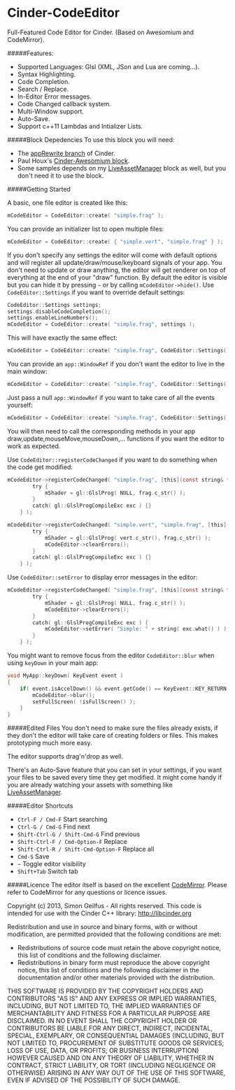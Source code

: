 Cinder-CodeEditor
================

Full-Featured Code Editor for Cinder.
(Based on Awesomium and CodeMirror).

#####Features:
* Supported Languages: Glsl (XML, JSon and Lua are coming...).
* Syntax Highlighting.
* Code Completion.
* Search / Replace.
* In-Editor Error messages.
* Code Changed callback system.
* Multi-Window support.
* Auto-Save.
* Support c++11 Lambdas and Intializer Lists.

#####Block Depedencies
To use this block you will need:
* The [appRewrite branch](https://forum.libcinder.org/#Topic/23286000001389463)  of Cinder.
* Paul Houx's [Cinder-Awesomium block](https://github.com/paulhoux/Cinder-Awesomium).
* Some samples depends on my [LiveAssetManager](https://github.com/simongeilfus/Cinder-LiveAssetManager) block as well, but you don't need it to use the block.

#####Getting Started

A basic, one file editor is created like this:

```c
mCodeEditor = CodeEditor::create( "simple.frag" );
```

You can provide an initializer list to open multiple files:

```c
mCodeEditor = CodeEditor::create( { "simple.vert", "simple.frag" } );
```

If you don't specify any settings the editor will come with default options and will register all update/draw/mouse/keyboard signals of your app. You don't need to update or draw anything, the editor will get renderer on top of everything at the end of your "draw" function. By default the editor is visible but you can hide it by pressing `~` or by calling `mCodeEditor->hide()`.
Use `CodeEditor::Settings` if you want to override default settings:

```c
CodeEditor::Settings settings;
settings.disableCodeCompletion();
settings.enableLineNumbers();
mCodeEditor = CodeEditor::create( "simple.frag", settings );
```

This will have exactly the same effect:

```c
mCodeEditor = CodeEditor::create( "simple.frag", CodeEditor::Settings().codeCompletion(false).lineNumbers() );
```

You can provide an `app::WindowRef` if you don't want the editor to live in the main window:

```c
mCodeEditor = CodeEditor::create( "simple.frag", CodeEditor::Settings().window( otherWindow ) );
```

Just pass a null `app::WindowRef` if you want to take care of all the events yourself:

```c
mCodeEditor = CodeEditor::create( "simple.frag", CodeEditor::Settings().window( WindowRef() ) );
```
You will then need to call the corresponding methods in your app draw,update,mouseMove,mouseDown,... functions if you want the editor to work as expected.

Use `CodeEditor::registerCodeChanged` if you want to do something when the code get modified:

```c
mCodeEditor->registerCodeChanged( "simple.frag", [this](const string& frag) {
        try {
            mShader = gl::GlslProg( NULL, frag.c_str() );
        }
        catch( gl::GlslProgCompileExc exc ) {}
    } );
```

```c
mCodeEditor->registerCodeChanged( "simple.vert", "simple.frag", [this](const string& vert,const string& frag) {
        try {
            mShader = gl::GlslProg( vert.c_str(), frag.c_str() );
            mCodeEditor->clearErrors();
        }
        catch( gl::GlslProgCompileExc exc ) {}
    } );
```

Use `CodeEditor::setError` to display error messages in the editor:

```c
mCodeEditor->registerCodeChanged( "simple.frag", [this](const string& frag) {
        try {
            mShader = gl::GlslProg( NULL, frag.c_str() );
            mCodeEditor->clearErrors();
        }
        catch( gl::GlslProgCompileExc exc ) {
            mCodeEditor->setError( "Simple: " + string( exc.what() ) );
        }
    } );
```

You might want to remove focus from the editor `CodeEditor::blur` when using `keyDown` in your main app:

```c
void MyApp::keyDown( KeyEvent event )
{
    if( event.isAccelDown() && event.getCode() == KeyEvent::KEY_RETURN ){
        mCodeEditor->blur();
        setFullScreen( !isFullScreen() );
    }
}
```


#####Edited Files
You don't need to make sure the files already exists, if they don't the editor will take care of creating folders or files. This makes prototyping much more easy.

The editor supports drag'n'drop as well.

There's an Auto-Save feature that you can set in your settings, if you want your files to be saved every time they get modified. It might come handy if you are already watching your assets with something like [LiveAssetManager](https://github.com/simongeilfus/Cinder-LiveAssetManager).

#####Editor Shortcuts

* `Ctrl-F / Cmd-F`
Start searching
* `Ctrl-G / Cmd-G`
Find next
* `Shift-Ctrl-G / Shift-Cmd-G`
Find previous
* `Shift-Ctrl-F / Cmd-Option-F`
Replace
* `Shift-Ctrl-R / Shift-Cmd-Option-F`
Replace all
* `Cmd-S`
Save
* `~`
Toggle editor visibility
* `Shift+Tab`
Switch tab

#####Licence
The editor itself is based on the excellent [CodeMirror](https://github.com/marijnh/CodeMirror). Please refer to CodeMirror for any questions or licence issues.

Copyright (c) 2013, Simon Geilfus - All rights reserved.
This code is intended for use with the Cinder C++ library: http://libcinder.org

Redistribution and use in source and binary forms, with or without modification, are permitted provided that
the following conditions are met:

* Redistributions of source code must retain the above copyright notice, this list of conditions and the following disclaimer.
* Redistributions in binary form must reproduce the above copyright notice, this list of conditions and	the following disclaimer in the documentation and/or other materials provided with the distribution.

THIS SOFTWARE IS PROVIDED BY THE COPYRIGHT HOLDERS AND CONTRIBUTORS "AS IS" AND ANY EXPRESS OR IMPLIED WARRANTIES, INCLUDING, BUT NOT LIMITED TO, THE IMPLIED WARRANTIES OF MERCHANTABILITY AND FITNESS FOR A PARTICULAR PURPOSE ARE DISCLAIMED. IN NO EVENT SHALL THE COPYRIGHT HOLDER OR CONTRIBUTORS BE LIABLE FOR ANY DIRECT, INDIRECT, INCIDENTAL, SPECIAL, EXEMPLARY, OR CONSEQUENTIAL DAMAGES (INCLUDING, BUT NOT LIMITED TO, PROCUREMENT OF SUBSTITUTE GOODS OR SERVICES; LOSS OF USE, DATA, OR PROFITS; OR BUSINESS INTERRUPTION) HOWEVER CAUSED AND ON ANY THEORY OF LIABILITY, WHETHER IN CONTRACT, STRICT LIABILITY, OR TORT (INCLUDING
NEGLIGENCE OR OTHERWISE) ARISING IN ANY WAY OUT OF THE USE OF THIS SOFTWARE, EVEN IF ADVISED OF THE POSSIBILITY OF SUCH DAMAGE.
